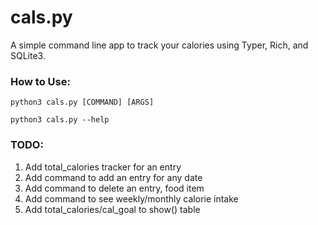 # cals.py
A simple command line app to track your calories using Typer, Rich, and SQLite3.

### How to Use:
```
python3 cals.py [COMMAND] [ARGS]
    
python3 cals.py --help
```

### TODO:
1. Add total_calories tracker for an entry
2. Add command to add an entry for any date
3. Add command to delete an entry, food item
4. Add command to see weekly/monthly calorie intake
5. Add total_calories/cal_goal to show() table